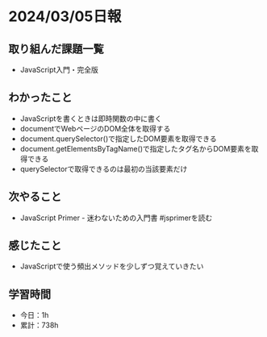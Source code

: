 # 2024/03/05日報
## 取り組んだ課題一覧
- JavaScript入門・完全版

## わかったこと
- JavaScriptを書くときは即時関数の中に書く
- documentでWebページのDOM全体を取得する
- document.querySelector()で指定したDOM要素を取得できる
- document.getElementsByTagName()で指定したタグ名からDOM要素を取得できる
- querySelectorで取得できるのは最初の当該要素だけ

## 次やること
- JavaScript Primer - 迷わないための入門書 #jsprimerを読む

## 感じたこと
- JavaScriptで使う頻出メソッドを少しずつ覚えていきたい

## 学習時間
- 今日：1h
- 累計：738h
